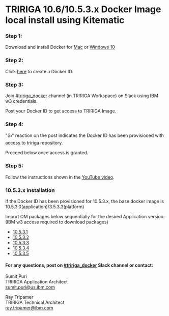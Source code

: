 # TRIRIGA 10.6/10.5.3.x Docker Image local install using Kitematic

### Step 1: 
Download and install Docker for [Mac](https://hub.docker.com/editions/community/docker-ce-desktop-mac) or [Windows 10](https://hub.docker.com/editions/community/docker-ce-desktop-windows) 

### Step 2: 
Click [here](https://hub.docker.com/?next=https%3A%2F%2Fhub.docker.com%2F) to create a Docker ID.

### Step 3: 
Join [#tririga_docker](https://ibm-tririga.slack.com/messages/CBBLDA5QU/) channel (in TRIRIGA Workspace) on Slack using IBM w3 credentials.

Post your Docker ID to get access to TRIRIGA Image.

### Step 4: 
":thumbsup:" reaction on the post indicates the Docker ID has been provisioned with access to tririga repository. 

Proceed below once access is granted.

### Step 5: 
Follow the instructions shown in the [YouTube video](https://youtu.be/pPA6_ljyFQg).


### 10.5.3.x installation

If the Docker ID has been provisioned for 10.5.3.x, the base docker image is 10.5.3.0(application)/3.5.3.3(platform) <br/>

Import OM packages below sequentially for the desired Application version: (IBM w3 access required to download packages)

- [10.5.3.1](https://github.ibm.com/sumit-puri/docker10.5.3.x/raw/master/TRIRIGA_10_5_3_1.zip) <br/>
- [10.5.3.2](https://github.ibm.com/sumit-puri/docker10.5.3.x/raw/master/TRIRIGA_10_5_3_2.zip) <br/>
- [10.5.3.3]() <br/>
- [10.5.3.4]() <br/>
- [10.5.3.5](https://github.ibm.com/sumit-puri/docker10.5.3.x/raw/master/TRIRIGA_10_5_3_5.zip) <br/>

#### For any questions, post on [#tririga_docker](https://ibm-tririga.slack.com/messages/CBBLDA5QU/) Slack channel or contact:

Sumit Puri <br />
TRIRIGA Application Architect <br />
sumit.puri@us.ibm.com

Ray Tripamer <br />
TRIRIGA Technical Architect <br />
ray.tripamer@ibm.com

